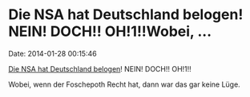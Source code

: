 Die NSA hat Deutschland belogen! NEIN! DOCH!! OH!1!!Wobei, \...
===============================================================

Date: 2014-01-28 00:15:46

[Die NSA hat Deutschland belogen](http://sz.de/1.1871765)! NEIN! DOCH!!
OH!1!!

Wobei, wenn der Foschepoth Recht hat, dann war das gar keine Lüge.
